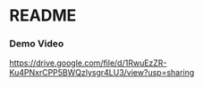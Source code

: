 # README

### Demo Video
https://drive.google.com/file/d/1RwuEzZR-Ku4PNxrCPP5BWQzlysgr4LU3/view?usp=sharing
<!-- https://drive.google.com/file/d/1TfPA0vwueahY5ZBaWvUEex42oAcMghX4/view?usp=sharing -->
